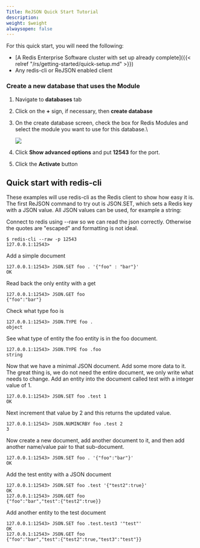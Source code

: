 ```yaml
---
Title: ReJSON Quick Start Tutorial
description: 
weight: $weight
alwaysopen: false
---
```

For this quick start, you will need the following:

- [A Redis Enterprise Software cluster with set up already
    complete]({{< relref "/rs/getting-started/quick-setup.md" >}})
- Any redis-cli or ReJSON enabled client

### Create a new database that uses the Module

1. Navigate to **databases** tab
1. Click on the **+** sign, if necessary, then **create database**
1. On the create database screen, check the box for Redis Modules and
    select the module you want to use for this database.\

    ![](/images/rs/create_database-1.png?width=794&height=554)
1. Click **Show advanced options** and put **12543** for the port.
1. Click the **Activate** button

## Quick start with redis-cli

These examples will use redis-cli as the Redis client to show how easy
it is. The first ReJSON command to try out is JSON.SET, which sets a
Redis key with a JSON value. All JSON values can be used, for example a
string:

Connect to redis using --raw so we can read the json correctly.
Otherwise the quotes are "escaped" and formatting is not ideal.

```src
$ redis-cli --raw -p 12543
127.0.0.1:12543>
```

Add a simple document

```src
127.0.0.1:12543> JSON.SET foo . '{"foo" : "bar"}'
OK
```

Read back the only entity with a get

```src
127.0.0.1:12543> JSON.GET foo
{"foo":"bar"}
```

Check what type foo is

```src
127.0.0.1:12543> JSON.TYPE foo .
object
```

See what type of entity the foo entity is in the foo document.

```src
127.0.0.1:12543> JSON.TYPE foo .foo
string
```

Now that we have a minimal JSON document. Add some more data to it. The
great thing is, we do not need the entire document, we only write what
needs to change. Add an entity into the document called test with a
integer value of 1.

```src
127.0.0.1:12543> JSON.SET foo .test 1
OK
```

Next increment that value by 2 and this returns the updated value.

```src
127.0.0.1:12543> JSON.NUMINCRBY foo .test 2
3
```

Now create a new document, add another document to it, and then add
another name/value pair to that sub-document.

```src
127.0.0.1:12543> JSON.SET foo . '{"foo":"bar"}'
OK
```

Add the test entity with a JSON document

```src
127.0.0.1:12543> JSON.SET foo .test '{"test2":true}'
OK
127.0.0.1:12543> JSON.GET foo
{"foo":"bar","test":{"test2":true}}
```

Add another entity to the test document

```src
127.0.0.1:12543> JSON.SET foo .test.test3 '"test"'
OK
127.0.0.1:12543> JSON.GET foo
{"foo":"bar","test":{"test2":true,"test3":"test"}}
```
